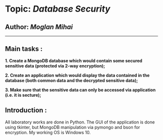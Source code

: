 # Topic: *Database Security*
## Author: *Moglan Mihai*
------
## Main tasks :
__1. Create a MongoDB database which would contain some secured sensitive data (protected via 2-way encryption);__

__2. Create an application which would display the data contained in the database (both common data and the decrypted sensitive data);__

__3. Make sure that the sensitive data can only be accessed via application (i.e. it is secture);__

## Introduction :
All laboratory works are done in Python. The GUI of the application is done using tkinter, but MongoDB manipulation via pymongo and bson for encryption. My working OS is Windows 10.


